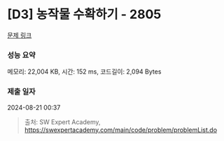 # [D3] 농작물 수확하기 - 2805 

[문제 링크](https://swexpertacademy.com/main/code/problem/problemDetail.do?contestProbId=AV7GLXqKAWYDFAXB) 

### 성능 요약

메모리: 22,004 KB, 시간: 152 ms, 코드길이: 2,094 Bytes

### 제출 일자

2024-08-21 00:37



> 출처: SW Expert Academy, https://swexpertacademy.com/main/code/problem/problemList.do